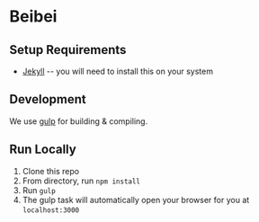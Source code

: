 # Beibei

## Setup Requirements
- [Jekyll](https://jekyllrb.com/docs/installation/) -- you will need to install this on your system

## Development
We use [gulp](https://gulpjs.com/) for building & compiling.

## Run Locally
1. Clone this repo
2. From directory, run `npm install`
3. Run `gulp`
4. The gulp task will automatically open your browser for you at `localhost:3000`
